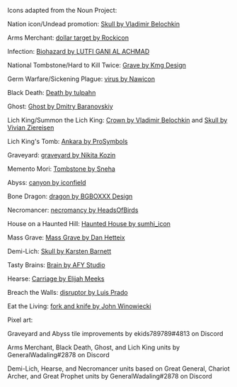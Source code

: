 Icons adapted from the Noun Project:

Nation icon/Undead promotion: [Skull by Vladimir Belochkin](https://thenounproject.com/term/Skull/1030702/)

Arms Merchant: [dollar target by Rockicon](https://thenounproject.com/term/dollar-target/472861/)

Infection: [Biohazard by LUTFI GANI AL ACHMAD](https://thenounproject.com/term/Biohazard/2850224)

National Tombstone/Hard to Kill Twice: [Grave by Kmg Design](https://thenounproject.com/term/Grave/2888956)

Germ Warfare/Sickening Plague: [virus by Nawicon](https://thenounproject.com/term/virus/3364091)

Black Death: [Death by tulpahn](https://thenounproject.com/term/death/2064459/)

Ghost: [Ghost by Dmitry Baranovskiy](https://thenounproject.com/term/ghost/7897/)

Lich King/Summon the Lich King: [Crown by Vladimir Belochkin](https://thenounproject.com/term/Crown/891413) and [Skull by Vivian Ziereisen](https://thenounproject.com/term/skull/29715/)

Lich King's Tomb: [Ankara by ProSymbols](https://thenounproject.com/term/ankara/2247204/)

Graveyard: [graveyard by Nikita Kozin](https://thenounproject.com/term/graveyard/573169)

Memento Mori: [Tombstone by Sneha](https://thenounproject.com/term/tombstone/2915140/)

Abyss: [canyon by iconfield](https://thenounproject.com/term/canyon/3005193/)

Bone Dragon: [dragon by BGBOXXX Design](https://thenounproject.com/term/dragon/1646686/)

Necromancer: [necromancy by HeadsOfBirds](https://thenounproject.com/term/necromancy/1178598/)

House on a Haunted Hill: [Haunted House by sumhi_icon](https://thenounproject.com/term/haunted-house/1387450/)

Mass Grave: [Mass Grave by Dan Hetteix](https://thenounproject.com/term/mass-grave/75126/)

Demi-Lich: [Skull by Karsten Barnett](https://thenounproject.com/term/skull/47649/)

Tasty Brains: [Brain by AFY Studio](https://thenounproject.com/term/brain/1455525/)

Hearse: [Carriage by Elijah Meeks](https://thenounproject.com/term/carriage/3036/)

Breach the Walls: [disruptor by Luis Prado](https://thenounproject.com/term/disruptor/2640915/)

Eat the Living: [fork and knife by John Winowiecki](https://thenounproject.com/term/fork-and-knife/3415220/)

Pixel art:

Graveyard and Abyss tile improvements by ekids789789#4813 on Discord

Arms Merchant, Black Death, Ghost, and Lich King units by GeneralWadaling#2878 on Discord

Demi-Lich, Hearse, and Necromancer units based on Great General, Chariot Archer, and Great Prophet units by GeneralWadaling#2878 on Discord